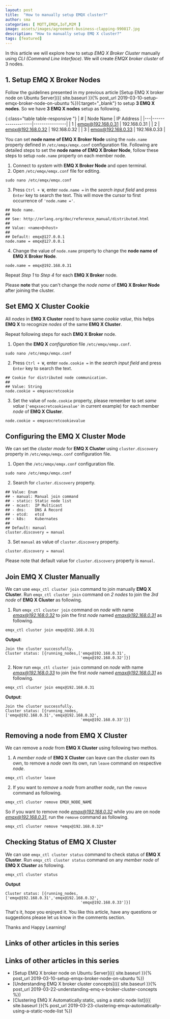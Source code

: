 ```yaml
---
layout: post
title:  "How to manually setup EMQX cluster?"
author: sma
categories: [ MQTT,EMQX,IoT,M2M ]
image: assets/images/agreement-business-clapping-990817.jpg
description: "How to manually setup EMQ X cluster?"
tags: [featured]
---
```


In this article we will explore how to setup *EMQ X Broker Cluster* manually using *CLI (Command Line Interface)*. We will create *EMQX broker cluster* of 3 nodes.

## 1. Setup EMQ X Broker Nodes

Follow the guidelines presented in my previous article [Setup EMQ X broker node on Ubuntu Server]({{ site.baseurl }}{% post_url 2019-03-10-setup-emqx-broker-node-on-ubuntu %}){:target="_blank"} to setup **3 EMQ X nodes**. So we have **3 EMQ X nodes** setup as following.

{:class="table table-responsive "}
| # | Node Name         | IP Address     |
|---|-------------------|----------------|
| 1 | emqx@192.168.0.31 | 192.168.0.31   |
| 2 | emqx@192.168.0.32 | 192.168.0.32   |
| 3 | emqx@192.168.0.33 | 192.168.0.33   |

You can set **node name of EMQ X Broker Node** using the `node.name` property defined in `/etc/emqx/emqx.conf` configuration file. Following are detailed steps to set the **node name of EMQ X Broker Node**, follow these steps to setup `node.name` property on each member node.

1. Connect to *system* with **EMQ X Broker Node** and open terminal.
2. Open `/etc/emqx/emqx.conf` file for editing.
```
sudo nano /etc/emqx/emqx.conf
```
3. Press `Ctrl + W`, enter `node.name =` in the *search input field* and press `Enter` key to search the text. This will move the cursor to first occurrence of `'node.name ='`.
```
## Node name.
##
## See: http://erlang.org/doc/reference_manual/distributed.html
##
## Value: <name>@<host>
##
## Default: emqx@127.0.0.1
node.name = emqx@127.0.0.1
```
4. Change the value of `node.name` property to change the **node name of EMQ X Broker Node**.
```
node.name = emqx@192.168.0.31
```

Repeat *Step 1* to *Step 4* for each **EMQ X Broker** node.

Please **note** that you can't change the *node name* of **EMQ X Broker Node** after  joining the cluster.

## Set EMQ X Cluster Cookie

All *nodes* in **EMQ X Cluster** need to have same *cookie value*, this helps **EMQ X** to recognize *nodes* of the same **EMQ X Cluster**.

Repeat following steps for each **EMQ X Broker** node.

1. Open the **EMQ X** *configuration* file `/etc/emqx/emqx.conf`.
```
sudo nano /etc/emqx/emqx.conf
```
2. Press `Ctrl + W`, enter `node.cookie =` in the *search input field* and press `Enter` key to search the text. 
```
## Cookie for distributed node communication.
##
## Value: String
node.cookie = emqxsecretcookie
```
3. Set the value of `node.cookie` property, please remember to set *same value* (`'emqxsecretcookievalue'` in current example) for each member *node* of **EMQ X Cluster**.
```
node.cookie = emqxsecretcookievalue
```
## Configuring the EMQ X Cluster Mode
We can set the *cluster mode* for **EMQ X Cluster** using `cluster.discovery` property in `/etc/emqx/emqx.conf` configuration file.

1. Open the `/etc/emqx/emqx.conf` configuration file.
```
sudo nano /etc/emqx/emqx.conf
```
2. Search for `cluster.discovery` property.
```
## Value: Enum
## - manual: Manual join command
## - static: Static node list
## - mcast:  IP Multicast
## - dns:    DNS A Record
## - etcd:   etcd
## - k8s:    Kubernates
##
## Default: manual
cluster.discovery = manual
```
3. Set `manual` as value of `cluster.discovery` property.
```
cluster.discovery = manual
```
Please note that default value for `cluster.discovery` property is `manual`.

## Join EMQ X Cluster Manually
We can use `emqx_ctl cluster join` command to join  manually **EMQ X Cluster**. Run `emqx_ctl cluster join` command on *2 nodes* to join the *3rd node* of **EMQ X Cluster** as following.

1. Run `emqx_ctl cluster join` command on *node* with name *emqx@192.168.0.32* to join the first *node* named *emqx@192.168.0.31* as following.
```
emqx_ctl cluster join emqx@192.168.0.31
```
**Output**:
```
Join the cluster successfully.
Cluster status: [{running_nodes,['emqx@192.168.0.31',
                                 'emqx@192.168.0.32']}]
```
2. Now run `emqx_ctl cluster join` command on *node* with name *emqx@192.168.0.33* to join the first *node* named *emqx@192.168.0.31* as following.
```
emqx_ctl cluster join emqx@192.168.0.31
```
**Output**:
```
Join the cluster successfully.
Cluster status: [{running_nodes,['emqx@192.168.0.31','emqx@192.168.0.32',
                                 'emqx@192.168.0.33']}]
```
## Removing a node from EMQ X Cluster
We can remove a *node* from **EMQ X Cluster** using following two methos.

1. A  *member node* of **EMQ X Cluster** can leave can the *cluster* own its own, to remove a *node* own its own, run `leave` command on respective *node*.
```
emqx_ctl cluster leave
```
2. If you want to *remove* a *node* from another *node*, run the `remove` command as following.
```
emqx_ctl cluster remove EMQX_NODE_NAME
```
So if you want to remove node *emqx@192.168.0.32* while you are on node *emqx@192.168.0.31*, run the `remove` command as following.
```
emqx_ctl cluster remove *emqx@192.168.0.32*
```
## Checking Status of EMQ X Cluster
We can use `emqx_ctl cluster status` command to check status of **EMQ X Cluster**. Run `emqx_ctl cluster status` command on any *member node* of **EMQ X Cluster** as following.
```
emqx_ctl cluster status
```
**Output**
```
Cluster status: [{running_nodes,['emqx@192.168.0.31','emqx@192.168.0.32',
                                 'emqx@192.168.0.33']}]
```



That's it, hope you enjoyed it. You like this article, have any questions or suggestions please let us know in the comments section.

Thanks and Happy Learning!

## Links of other articles in this series
## Links of other articles in this series
- [Setup EMQ X broker node on Ubuntu Server]({{ site.baseurl }}{% post_url 2019-03-10-setup-emqx-broker-node-on-ubuntu %})
- [Understanding EMQ X broker cluster concepts]({{ site.baseurl }}{% post_url 2019-03-22-understanding-emq-x-broker-cluster-concepts %})
- [Clustering EMQ X Automatically:static, using a static node list]({{ site.baseurl }}{% post_url 2019-03-23-clustering-emqx-automatically-using-a-static-node-list %})
